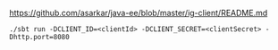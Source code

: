 https://github.com/asarkar/java-ee/blob/master/ig-client/README.md

```
./sbt run -DCLIENT_ID=<clientId> -DCLIENT_SECRET=<clientSecret> -Dhttp.port=8080
```